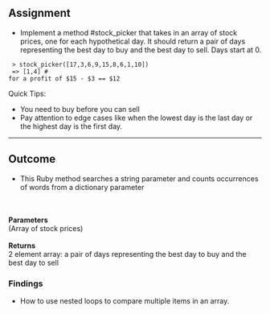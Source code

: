 ## Assignment

- Implement a method #stock_picker that takes in an array of stock prices, one for each hypothetical day. It should return a pair of days representing the best day to buy and the best day to sell. Days start at 0.


<code> > stock_picker([17,3,6,9,15,8,6,1,10])
  <br>
  => [1,4]  # for a profit of $15 - $3 == $12 </code>


Quick Tips:
- You need to buy before you can sell
- Pay attention to edge cases like when the lowest day is the last day or the highest day is the first day.


----------------------
## Outcome
- This Ruby method searches a string parameter and counts occurrences of words from a dictionary parameter
<br>
<br>
<b>Parameters</b>
<br>
(Array of stock prices)
<br>
<br>
<b>Returns</b>
<br>
2 element array: a pair of days representing the best day to buy and the best day to sell

### Findings
- How to use nested loops to compare multiple items in an array.


